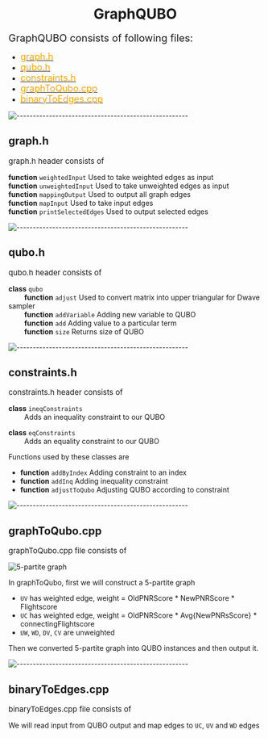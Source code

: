 <h1 align = "center"> GraphQUBO </h1>
<span style="font-size: 20px; "> GraphQUBO consists of following files: </span>

- [<span style="font-size: 18px; color: orange"> graph.h </span>](https://github.com/Kushagra164/InterIIT-PS7/blob/main/GraphQUBO/graph.h)
- [<span style="font-size: 18px; color: orange"> qubo.h </span>](https://github.com/Kushagra164/InterIIT-PS7/blob/main/GraphQUBO/qubo.h)
- [<span style="font-size: 18px; color: orange"> constraints.h </span>](https://github.com/Kushagra164/InterIIT-PS7/blob/main/GraphQUBO/constraints.h)
- [<span style="font-size: 18px; color: orange"> graphToQubo.cpp </span>](https://github.com/Kushagra164/InterIIT-PS7/blob/main/GraphQUBO/graphToQubo.cpp)
- [<span style="font-size: 18px; color: orange"> binaryToEdges.cpp </span>](https://github.com/Kushagra164/InterIIT-PS7/blob/main/GraphQUBO/binaryToEdges.cpp)

![-----------------------------------------------------](https://raw.githubusercontent.com/andreasbm/readme/master/assets/lines/rainbow.png)

<h2 align = "left"> graph.h </h2>
<span style="font-size: 15px;"> graph.h header consists of </span> 

<strong>function</strong> `weightedInput` Used to take weighted edges as input<br>
<strong>function</strong> `unweightedInput` Used to take unweighted edges as input<br>
<strong>function</strong> `mappingOutput` Used to output all graph edges<br>
<strong>function</strong> `mapInput` Used to take input edges<br>
<strong>function</strong> `printSelectedEdges` Used to output selected edges<br>

![-----------------------------------------------------](https://raw.githubusercontent.com/andreasbm/readme/master/assets/lines/rainbow.png)

<h2 align = "left"> qubo.h </h2>
<span style="font-size: 15px;"> qubo.h header consists of </span> 

<strong>class</strong> `qubo`<br>
&nbsp; &nbsp; &nbsp; &nbsp; <strong>function</strong> `adjust` Used to convert matrix into upper triangular for Dwave sampler<br>
&nbsp; &nbsp; &nbsp; &nbsp; <strong>function</strong> `addVariable` Adding new variable to QUBO<br>
&nbsp; &nbsp; &nbsp; &nbsp; <strong>function</strong> `add` Adding value to a particular term<br>
&nbsp; &nbsp; &nbsp; &nbsp; <strong>function</strong> `size` Returns size of QUBO<br>

![-----------------------------------------------------](https://raw.githubusercontent.com/andreasbm/readme/master/assets/lines/rainbow.png)

<h2 align = "left"> constraints.h </h2>
<span style="font-size: 15px;"> constraints.h header consists of </span> 

<strong>class</strong> `ineqConstraints` <br>
&nbsp; &nbsp; &nbsp; &nbsp; Adds an inequality constraint to our QUBO<br>

<strong>class</strong> `eqConstraints` <br>
&nbsp; &nbsp; &nbsp; &nbsp; Adds an equality constraint to our QUBO<br>

Functions used by these classes are<br>
- <strong>function</strong> `addByIndex` Adding constraint to an index<br>
- <strong>function</strong> `addInq` Adding inequality constraint<br>
- <strong>function</strong> `adjustToQubo` Adjusting QUBO according to constraint<br>

![-----------------------------------------------------](https://raw.githubusercontent.com/andreasbm/readme/master/assets/lines/rainbow.png)

<h2 align = "left"> graphToQubo.cpp </h2>
<span style="font-size: 15px;"> graphToQubo.cpp file consists of </span> 

![5-partite graph](https://github.com/Kushagra164/InterIIT-PS7/blob/main/Images/_pentagraph.png)

In graphToQubo, first we will construct a 5-partite graph<br>

- `UV` has weighted edge, weight = OldPNRScore * NewPNRScore * Flightscore<br>
- `UC` has weighted edge, weight = OldPNRScore * Avg{NewPNRsScore} * connectingFlightscore<br>
- `UW`, `WD`, `DV`, `CV` are unweighted<br>

Then we converted 5-partite graph into QUBO instances and then output it.<br>

![-----------------------------------------------------](https://raw.githubusercontent.com/andreasbm/readme/master/assets/lines/rainbow.png)

<h2 align = "left"> binaryToEdges.cpp </h2>
<span style="font-size: 15px;"> binaryToEdges.cpp file consists of </span> 

We will read input from QUBO output and map edges to `UC`, `UV` and `WD` edges<br>












